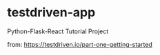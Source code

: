 # testdriven-app
Python-Flask-React Tutorial Project

from: https://testdriven.io/part-one-getting-started
